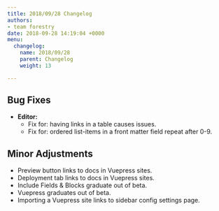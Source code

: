 ```yaml
---
title: 2018/09/28 Changelog
authors:
- team forestry
date: 2018-09-28 14:19:04 +0000
menu:
  changelog:
    name: 2018/09/28
    parent: Changelog
    weight: 13

---
```

## Bug Fixes

* **Editor:** 
  * Fix for: having links in a table causes issues.
  * Fix for: ordered list-items in a front matter field repeat after 0-9.

## Minor Adjustments

* Preview button links to docs in Vuepress sites.
* Deployment tab links to docs in Vuepress sites.
* Include Fields & Blocks graduate out of beta.
* Vuepress graduates out of beta.
* Importing a Vuepress site links to sidebar config settings page.